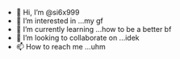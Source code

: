- 👋 Hi, I’m @si6x999
- 👀 I’m interested in ...my gf
- 🌱 I’m currently learning ...how to be a better bf
- 💞️ I’m looking to collaborate on ...idek
- 📫 How to reach me ...uhm

<!---
si6x999/si6x999 is a ✨ special ✨ repository because its `README.md` (this file) appears on your GitHub profile.
You can click the Preview link to take a look at your changes.
--->
